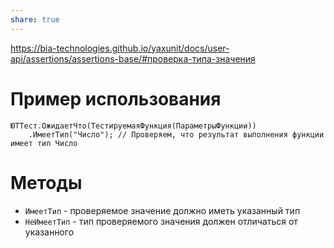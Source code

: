 ```yaml
---
share: true
---
```


https://bia-technologies.github.io/yaxunit/docs/user-api/assertions/assertions-base/#проверка-типа-значения
# Пример использования
```bsl
ЮТТест.ОжидаетЧто(ТестируемаяФункция(ПараметрыФункции))
	.ИмеетТип("Число"); // Проверяем, что результат выполнения функции имеет тип Число
```
# Методы
- `ИмеетТип` - проверяемое значение должно иметь указанный тип
- `НеИмеетТип` - тип проверяемого значения должен отличаться от указанного